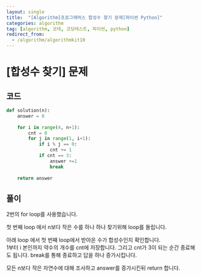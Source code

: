 ```yaml
---
layout: single
title:  "[Algorithm]프로그래머스 합성수 찾기 문제[파이썬 Python]"
categories: algorithm
tag: [algorithm, 코테, 코딩테스트, 파이썬, python]
redirect_from:
  - /algorithm/algorithmkit10
---
```


# [합성수 찾기] 문제
## 코드
```python
def solution(n):
    answer = 0
    
    for i in range(4, n+1):
        cnt = 0
        for j in range(1, i+1):
            if i % j == 0:
                cnt += 1
            if cnt == 3:
                answer +=1
                break
    
    return answer
```
## 풀이
2번의 for loop를 사용했습니다.

첫 번째 loop 에서 n보다 작은 수를 하나 하나 찾기위해 loop를 돌립니다.  

아래 loop 에서 첫 번째 loop에서 받아온 수가 합성수인지 확인합니다.  
1부터 i 본인까지 약수의 개수를 cnt에 저장합니다. 그리고 cnt가 3이 되는 순간 종료해도 됩니다.
break를 통해 종료하고 답을 하나 증가시킵니다.

모든 n보다 작은 자연수에 대해 조사하고 answer를 증가시킨뒤 return 합니다.

